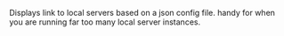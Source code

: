 Displays link to local servers based on a json config file. handy for when you are running far too many local server instances.
